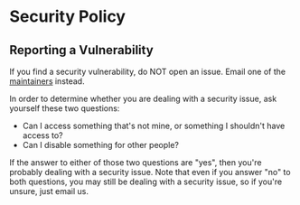 # Security Policy

## Reporting a Vulnerability

If you find a security vulnerability, do NOT open an issue. Email one of the [maintainers](.github/CODEOWNERS) instead.

In order to determine whether you are dealing with a security issue, ask yourself these two questions:
* Can I access something that's not mine, or something I shouldn't have access to?
* Can I disable something for other people?

If the answer to either of those two questions are "yes", then you're probably dealing with a security issue.
Note that even if you answer "no" to both questions, you may still be dealing with a security issue, so if you're unsure, just email us.
